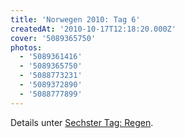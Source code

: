 ```yaml
---
title: 'Norwegen 2010: Tag 6'
createdAt: '2010-10-17T12:18:20.000Z'
cover: '5089365750'
photos:
  - '5089361416'
  - '5089365750'
  - '5088773231'
  - '5089372890'
  - '5088777899'
---
```


Details unter [Sechster Tag: Regen](http://m.tacker.org/blog/2498.sechster-tag-regen.html).
